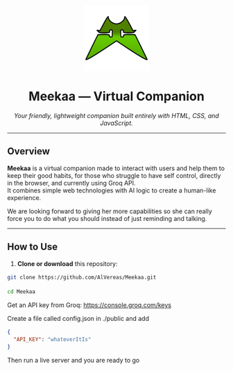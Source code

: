 <p align="center">
  <img src="public/assets/meekaa.svg" alt="Meekaa Logo" width="150"/>
</p>

<h1 align="center">Meekaa — Virtual Companion</h1>

<p align="center">
  <em>Your friendly, lightweight companion built entirely with HTML, CSS, and JavaScript.</em>
</p>

---

## Overview

**Meekaa** is a virtual companion made to interact with users and help them to keep their good habits, for those who struggle to have self control, directly in the browser, and currently using Groq API.  
It combines simple web technologies with AI logic to create a human-like experience.

We are looking forward to giving her more capabilities so she can really force you to do what you should instead of just reminding and talking.

---

## How to Use

1. **Clone or download** this repository:
```bash
git clone https://github.com/AlVereas/Meekaa.git

cd Meekaa

```

Get an API key from Groq: https://console.groq.com/keys

Create a file called config.json in ./public and add
```json
{
  "API_KEY": "whateverItIs"
}
```

Then run a live server and you are ready to go
